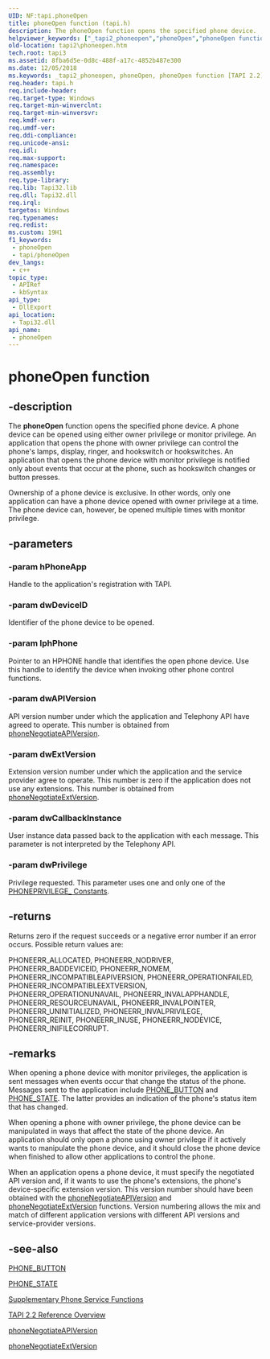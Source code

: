 ```yaml
---
UID: NF:tapi.phoneOpen
title: phoneOpen function (tapi.h)
description: The phoneOpen function opens the specified phone device.
helpviewer_keywords: ["_tapi2_phoneopen","phoneOpen","phoneOpen function [TAPI 2.2]","tapi/phoneOpen","tapi2.phoneopen"]
old-location: tapi2\phoneopen.htm
tech.root: tapi3
ms.assetid: 8fba6d5e-0d8c-488f-a17c-4852b487e300
ms.date: 12/05/2018
ms.keywords: _tapi2_phoneopen, phoneOpen, phoneOpen function [TAPI 2.2], tapi/phoneOpen, tapi2.phoneopen
req.header: tapi.h
req.include-header: 
req.target-type: Windows
req.target-min-winverclnt: 
req.target-min-winversvr: 
req.kmdf-ver: 
req.umdf-ver: 
req.ddi-compliance: 
req.unicode-ansi: 
req.idl: 
req.max-support: 
req.namespace: 
req.assembly: 
req.type-library: 
req.lib: Tapi32.lib
req.dll: Tapi32.dll
req.irql: 
targetos: Windows
req.typenames: 
req.redist: 
ms.custom: 19H1
f1_keywords:
 - phoneOpen
 - tapi/phoneOpen
dev_langs:
 - c++
topic_type:
 - APIRef
 - kbSyntax
api_type:
 - DllExport
api_location:
 - Tapi32.dll
api_name:
 - phoneOpen
---
```


# phoneOpen function


## -description

The 
<b>phoneOpen</b> function opens the specified phone device. A phone device can be opened using either owner privilege or monitor privilege. An application that opens the phone with owner privilege can control the phone's lamps, display, ringer, and hookswitch or hookswitches. An application that opens the phone device with monitor privilege is notified only about events that occur at the phone, such as hookswitch changes or button presses.

Ownership of a phone device is exclusive. In other words, only one application can have a phone device opened with owner privilege at a time. The phone device can, however, be opened multiple times with monitor privilege.

## -parameters

### -param hPhoneApp

Handle to the application's registration with TAPI.

### -param dwDeviceID

Identifier of the phone device to be opened.

### -param lphPhone

Pointer to an HPHONE handle that identifies the open phone device. Use this handle to identify the device when invoking other phone control functions.

### -param dwAPIVersion

API version number under which the application and Telephony API have agreed to operate. This number is obtained from 
<a href="/windows/desktop/api/tapi/nf-tapi-phonenegotiateapiversion">phoneNegotiateAPIVersion</a>.

### -param dwExtVersion

Extension version number under which the application and the service provider agree to operate. This number is zero if the application does not use any extensions. This number is obtained from 
<a href="/windows/desktop/api/tapi/nf-tapi-phonenegotiateextversion">phoneNegotiateExtVersion</a>.

### -param dwCallbackInstance

User instance data passed back to the application with each message. This parameter is not interpreted by the Telephony API.

### -param dwPrivilege

Privilege requested. This parameter uses one and only one of the 
<a href="/windows/desktop/Tapi/phoneprivilege--constants">PHONEPRIVILEGE_ Constants</a>.

## -returns

Returns zero if the request succeeds or a negative error number if an error occurs. Possible return values are:

PHONEERR_ALLOCATED, PHONEERR_NODRIVER, PHONEERR_BADDEVICEID, PHONEERR_NOMEM, PHONEERR_INCOMPATIBLEAPIVERSION, PHONEERR_OPERATIONFAILED, PHONEERR_INCOMPATIBLEEXTVERSION, PHONEERR_OPERATIONUNAVAIL, PHONEERR_INVALAPPHANDLE, PHONEERR_RESOURCEUNAVAIL, PHONEERR_INVALPOINTER, PHONEERR_UNINITIALIZED, PHONEERR_INVALPRIVILEGE, PHONEERR_REINIT, PHONEERR_INUSE, PHONEERR_NODEVICE, PHONEERR_INIFILECORRUPT.

## -remarks

When opening a phone device with monitor privileges, the application is sent messages when events occur that change the status of the phone. Messages sent to the application include 
<a href="/windows/desktop/Tapi/phone-button">PHONE_BUTTON</a> and 
<a href="/windows/desktop/Tapi/phone-state">PHONE_STATE</a>. The latter provides an indication of the phone's status item that has changed.

When opening a phone with owner privilege, the phone device can be manipulated in ways that affect the state of the phone device. An application should only open a phone using owner privilege if it actively wants to manipulate the phone device, and it should close the phone device when finished to allow other applications to control the phone.

When an application opens a phone device, it must specify the negotiated API version and, if it wants to use the phone's extensions, the phone's device-specific extension version. This version number should have been obtained with the 
<a href="/windows/desktop/api/tapi/nf-tapi-phonenegotiateapiversion">phoneNegotiateAPIVersion</a> and 
<a href="/windows/desktop/api/tapi/nf-tapi-phonenegotiateextversion">phoneNegotiateExtVersion</a> functions. Version numbering allows the mix and match of different application versions with different API versions and service-provider versions.

## -see-also

<a href="/windows/desktop/Tapi/phone-button">PHONE_BUTTON</a>



<a href="/windows/desktop/Tapi/phone-state">PHONE_STATE</a>



<a href="/windows/desktop/Tapi/supplementary-phone-service-functions">Supplementary Phone Service Functions</a>



<a href="/windows/desktop/Tapi/tapi-2-2-reference">TAPI 2.2 Reference Overview</a>



<a href="/windows/desktop/api/tapi/nf-tapi-phonenegotiateapiversion">phoneNegotiateAPIVersion</a>



<a href="/windows/desktop/api/tapi/nf-tapi-phonenegotiateextversion">phoneNegotiateExtVersion</a>